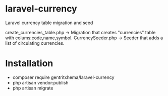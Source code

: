 # laravel-currency
Laravel currency table migration and seed

create_currencies_table.php -> Migration that creates "currencies" table with colums:code,name,symbol.
CurrencySeeder.php -> Seeder that adds a list of circulating currencies.

# Installation
* composer require gentritxhema/laravel-currency
* php artisan vendor:publish
* php artisan migrate
